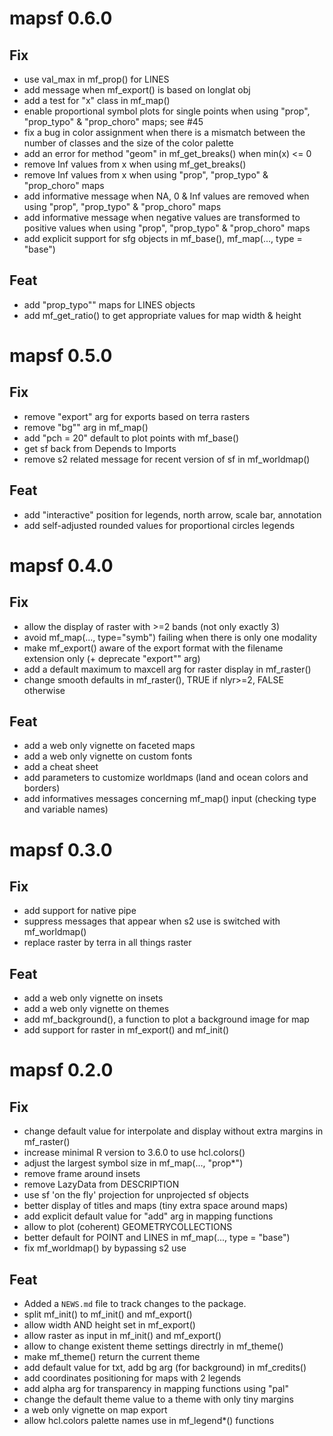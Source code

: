 # mapsf 0.6.0


## Fix
- use val_max in mf_prop() for LINES
- add message when mf_export() is based on longlat obj
- add a test for "x" class in mf_map() 
- enable proportional symbol plots for single points  when using "prop", "prop_typo" & "prop_choro" maps; see #45
- fix a bug in color assignment when there is a mismatch between the number of classes and the size of the color palette
- add an error for method "geom" in mf_get_breaks() when min(x) <= 0
- remove Inf values from x when using mf_get_breaks()
- remove Inf values from x when using "prop", "prop_typo" & "prop_choro" maps
- add informative message when NA, 0 & Inf values are removed when using "prop", "prop_typo" & "prop_choro" maps
- add informative message when negative values are transformed to positive values when using "prop", "prop_typo" & "prop_choro" maps
- add explicit support for sfg objects in mf_base(), mf_map(..., type = "base")

## Feat
- add "prop_typo"" maps for LINES objects 
- add mf_get_ratio() to get appropriate values for map width & height






# mapsf 0.5.0

## Fix
- remove "export" arg for exports based on terra rasters
- remove "bg"" arg in mf_map()
- add "pch = 20" default to plot points with mf_base()
- get sf back from Depends to Imports
- remove s2 related message for recent version of sf in mf_worldmap()

## Feat 
- add "interactive" position for legends, north arrow, scale bar, annotation
- add self-adjusted rounded values for proportional circles legends

# mapsf 0.4.0

## Fix
- allow the display of raster with >=2 bands (not only exactly 3)
- avoid mf_map(..., type="symb") failing when there is only one modality
- make mf_export() aware of the export format with the filename extension only (+ deprecate "export"" arg)
- add a default maximum to maxcell arg for raster display in mf_raster()
- change smooth defaults in mf_raster(), TRUE if nlyr>=2, FALSE otherwise 

## Feat
- add a web only vignette on faceted maps
- add a web only vignette on custom fonts
- add a cheat sheet
- add parameters to customize worldmaps (land and ocean colors and borders)
- add informatives messages concerning mf_map() input (checking type and variable names)


# mapsf 0.3.0

## Fix
* add support for native pipe
* suppress messages that appear when s2 use is switched with mf_worldmap()
* replace raster by terra in all things raster

## Feat
* add a web only vignette on insets
* add a web only vignette on themes
* add mf_background(), a function to plot a background image for map
* add support for raster in mf_export() and mf_init()


# mapsf 0.2.0

## Fix
* change default value for interpolate and display without extra margins in mf_raster()
* increase minimal R version to 3.6.0 to use hcl.colors()
* adjust the largest symbol size in mf_map(..., "prop*")
* remove frame around insets
* remove LazyData from DESCRIPTION
* use sf 'on the fly' projection for unprojected sf objects
* better display of titles and maps (tiny extra space around maps)
* add explicit default value for "add" arg in mapping functions
* allow to plot (coherent) GEOMETRYCOLLECTIONS
* better default for POINT and LINES in mf_map(..., type = "base")
* fix mf_worldmap() by bypassing s2 use


## Feat
* Added a `NEWS.md` file to track changes to the package.
* split mf_init() to mf_init() and mf_export()
* allow width AND height set in mf_export()
* allow raster as input in mf_init() and mf_export() 
* allow to change existent theme settings directrly in mf_theme()
* make mf_theme() return the current theme
* add default value for txt, add bg arg (for background) in mf_credits()
* add coordinates positioning for maps with 2 legends
* add alpha arg for transparency in mapping functions using "pal"
* change the default theme value to a theme with only tiny margins
* a web only vignette on map export
* allow hcl.colors palette names use in mf_legend*() functions
